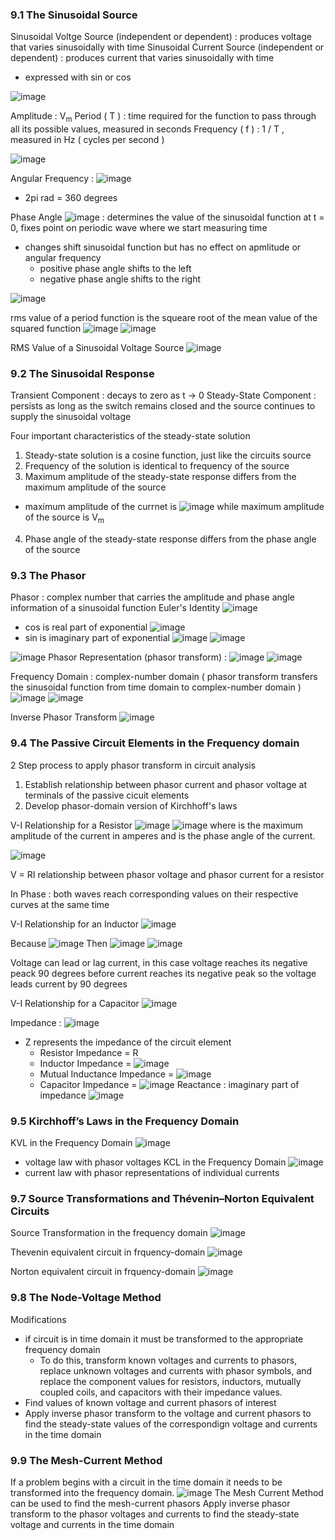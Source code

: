 ### 9.1 The Sinusoidal Source
Sinusoidal Voltge Source (independent or dependent) : produces voltage that varies sinusoidally with time 
Sinusoidal Current Source (independent or dependent) : produces current that varies sinusoidally with time 
- expressed with sin or cos

![image](https://github.com/user-attachments/assets/31dbbda1-5ef2-442d-b689-070c143eab07)

Amplitude : V<sub>m</sub>
Period ( T ) : time required for the function to pass through all its possible values, measured in seconds
Frequency ( f ) : 1 / T , measured in Hz ( cycles per second )

![image](https://github.com/user-attachments/assets/8371ef2b-f1f4-408f-8fa2-eb346008b222)

Angular Frequency : ![image](https://github.com/user-attachments/assets/3afbcc1e-2056-4811-82b7-0dc8c29c393b)
- 2pi rad = 360 degrees

Phase Angle  ![image](https://github.com/user-attachments/assets/8863c845-2b01-4750-8df8-f0a56bb7df4d) : determines the value of the sinusoidal function at t = 0, fixes point on periodic wave where we start measuring time 
- changes shift sinusoidal function but has no effect on apmlitude or angular frequency
  - positive phase angle shifts to the left
  - negative phase angle shifts to the right 

![image](https://github.com/user-attachments/assets/1252376a-9c28-4e54-9bc6-365f0373f299)

rms value of a period function is the squeare root of the mean value of the squared function 
![image](https://github.com/user-attachments/assets/7b5c133f-d353-4582-98a4-586df7033b73)
![image](https://github.com/user-attachments/assets/faa31048-a08e-4a0c-8d1b-1628772ea45f)

RMS Value of a Sinusoidal Voltage Source ![image](https://github.com/user-attachments/assets/351ff6c1-2648-4a6a-b4cc-4133dfa7fa56)

### 9.2 The Sinusoidal Response 
Transient Component : decays to zero as t -> 0 
Steady-State Component : persists as long as the switch remains closed and the source continues to supply the sinusoidal voltage 

Four important characteristics of the steady-state solution
1. Steady-state solution is a cosine function, just like the circuits source
2. Frequency of the solution is identical to frequency of the source
3. Maximum amplitude of the steady-state response differs from the maximum amplitude of the source
- maximum amplitude of the currnet is ![image](https://github.com/user-attachments/assets/b62d1c50-ad26-4c93-8c10-af852ec3f748) while maximum amplitude of the source is V<sub>m</sub>
4. Phase angle of the steady-state response differs from the phase angle of the source 

### 9.3 The Phasor 
Phasor : complex number that carries the amplitude and phase angle information of a sinusoidal function 
Euler's Identity ![image](https://github.com/user-attachments/assets/44d23ca8-5f17-4cfd-96d1-7263969eea63)
- cos is real part of exponential ![image](https://github.com/user-attachments/assets/14d008f5-5394-4a39-b408-bc8460ad60b0)
- sin is imaginary part of exponential ![image](https://github.com/user-attachments/assets/1ee74304-1977-471b-a10b-4da72564d103)
![image](https://github.com/user-attachments/assets/402abcc5-98d3-4ad2-8e00-68abe31a5aba)

![image](https://github.com/user-attachments/assets/2fe1f170-2934-4902-ab49-5ddaadf79bff)
Phasor Representation (phasor transform) : ![image](https://github.com/user-attachments/assets/eaabf172-5dad-4d6c-b039-5bfadf3eca60)
![image](https://github.com/user-attachments/assets/28670203-e109-42f4-87d8-02d901dba25b)

Frequency Domain : complex-number domain ( phasor transform transfers the sinusoidal function from time domain to complex-number domain )
![image](https://github.com/user-attachments/assets/f06085ee-77bb-428c-9cd2-338a311d197d)
![image](https://github.com/user-attachments/assets/934fa8ad-e19b-43e2-8a73-a4923d5e1e4a)

Inverse Phasor Transform ![image](https://github.com/user-attachments/assets/5c6f708b-d0d0-4e32-adbd-dc4986bdad93)

### 9.4 The Passive Circuit Elements in the Frequency domain 
2 Step process to apply phasor transform in circuit analysis 
1. Establish relationship between phasor current and phasor voltage at terminals of the passive cicuit elements
2. Develop phasor-domain version of Kirchhoff's laws

V-I Relationship for a Resistor 
![image](https://github.com/user-attachments/assets/3019244c-1eef-493e-926a-81441566d111) ![image](https://github.com/user-attachments/assets/f8d6721b-2665-409d-8b39-b64ef1968385)
where  is the maximum amplitude of the current in amperes and  is the phase angle of the current.

![image](https://github.com/user-attachments/assets/6b718d99-2d9e-4fbd-999c-abce1398bf5c)

V = RI relationship between phasor voltage and phasor current for a resistor 

In Phase : both waves reach corresponding values on their respective curves at the same time

V-I Relationship for an Inductor 
![image](https://github.com/user-attachments/assets/c3ad855e-dcb5-46cf-b087-099aa081e50b)

Because ![image](https://github.com/user-attachments/assets/fb0390db-0838-46a6-8f3c-bf8059c9a73c)
Then
![image](https://github.com/user-attachments/assets/c8cfdf30-5056-4ce5-affb-ba1839c603e8)
![image](https://github.com/user-attachments/assets/684d99fe-0e1b-4437-b7a1-85a10f22d573)

Voltage can lead or lag current, in this case voltage reaches its negative peack 90 degrees before current reaches its negative peak so the voltage leads current by 90 degrees

V-I Relationship for a Capacitor 
![image](https://github.com/user-attachments/assets/b32d9562-414f-480e-b5e4-215676e90b83)

Impedance : ![image](https://github.com/user-attachments/assets/786411d8-7b30-4641-b706-b38617d9fe2d)
- Z represents the impedance of the circuit element
    - Resistor Impedance  = R
    - Inductor Impedance = ![image](https://github.com/user-attachments/assets/6c8ac78c-0b85-4b45-9f63-675c7c9b7bfd)
    - Mutual Inductance Impedance = ![image](https://github.com/user-attachments/assets/af1595ea-c180-4ff6-ae7f-0cb73cc0510b)
    - Capacitor Impedance = ![image](https://github.com/user-attachments/assets/da53e9cb-b079-44a1-b114-245759bd6d37)
Reactance : imaginary part of impedance
![image](https://github.com/user-attachments/assets/61f14a74-f1cc-4934-8e23-dc7aff6c567c)

### 9.5 Kirchhoff’s Laws in the Frequency Domain
KVL in the Frequency Domain ![image](https://github.com/user-attachments/assets/6e560a9a-6220-4226-abe7-d0a2d2b13a5f)
- voltage law with phasor voltages 
KCL in the Frequency Domain ![image](https://github.com/user-attachments/assets/0c090bee-dcff-499a-a6a2-8f8033b9b331)
- current law with phasor representations of individual currents 

### 9.7 Source Transformations and Thévenin–Norton Equivalent Circuits
Source Transformation in the frequency domain 
![image](https://github.com/user-attachments/assets/2b5c4d63-a887-465c-b443-c04a06fcf3b4)

Thevenin equivalent circuit in frquency-domain 
![image](https://github.com/user-attachments/assets/56b070a4-77cb-4353-87a5-28e14791efc0)

Norton equivalent circuit in frquency-domain 
![image](https://github.com/user-attachments/assets/9bdef8f3-7f95-4904-935f-e8cd160ed00e)

### 9.8 The Node-Voltage Method
Modifications
- if circuit is in time domain it must be transformed to the appropriate frequency domain
    - To do this, transform known voltages and currents to phasors, replace unknown voltages and currents with phasor symbols, and replace the component values for resistors, inductors, mutually coupled coils, and capacitors with their impedance values.
- Find values of known voltage and current phasors of interest
- Apply inverse phasor transform to the voltage and current phasors to find the steady-state values of the correspondign voltage and currents in the time domain 

### 9.9 The Mesh-Current Method
If a problem begins with a circuit in the time domain it needs to be transformed into the frequency domain. 
![image](https://github.com/user-attachments/assets/f13f2547-bc6a-4a7f-983d-a0c175443466)
The Mesh Current Method can be used to find the mesh-current phasors 
Apply inverse phasor transform to the phasor voltages and currents to find the steady-state voltage and currents in the time domain 
